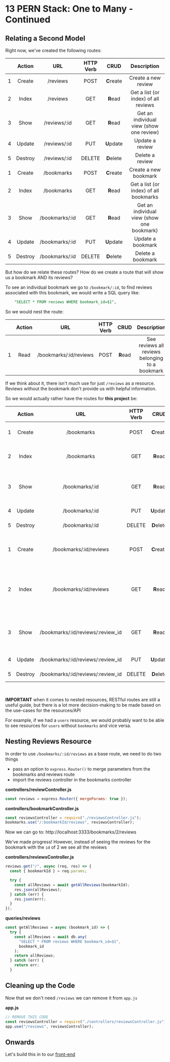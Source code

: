 # 13 PERN Stack: One to Many - Continued

## Relating a Second Model

Right now, we've created the following routes:

|     | Action  |      URL       | HTTP Verb |    CRUD    |                Description                 |
| :-: | :-----: | :------------: | :-------: | :--------: | :----------------------------------------: |
|  1  | Create  |    /reviews    |   POST    | **C**reate |            Create a new review             |
|  2  |  Index  |    /reviews    |    GET    |  **R**ead  |    Get a list (or index) of all reviews    |
|  3  |  Show   |  /reviews/:id  |    GET    |  **R**ead  |  Get an individual view (show one review)  |
|  4  | Update  |  /reviews/:id  |    PUT    | **U**pdate |              Update a review               |
|  5  | Destroy |  /reviews/:id  |  DELETE   | **D**elete |              Delete a review               |
|  1  | Create  |   /bookmarks   |   POST    | **C**reate |           Create a new bookmark            |
|  2  |  Index  |   /bookmarks   |    GET    |  **R**ead  |   Get a list (or index) of all bookmarks   |
|  3  |  Show   | /bookmarks/:id |    GET    |  **R**ead  | Get an individual view (show one bookmark) |
|  4  | Update  | /bookmarks/:id |    PUT    | **U**pdate |             Update a bookmark              |
|  5  | Destroy | /bookmarks/:id |  DELETE   | **D**elete |             Delete a bookmark              |

But how do we relate these routes? How do we create a route that will show us a bookmark AND its reviews?

To see an individual bookmark we go to `/bookmark/:id`, to find reviews associated with this bookmark, we would write a SQL query like:

```sql
    "SELECT * FROM reviews WHERE bookmark_id=$1",
```

So we would nest the route:

|     | Action |          URL           | HTTP Verb |   CRUD   |                   Description                   |
| :-: | :----: | :--------------------: | :-------: | :------: | :---------------------------------------------: |
|  1  |  Read  | /bookmarks/:id/reviews |   POST    | **R**ead | See reviews all reviews belonging to a bookmark |

If we think about it, there isn't much use for just `/reviews` as a resource. Reviews without the bookmark don't provide us with helpful information.

So we would actually rather have the routes for **this project** be:

|     | Action  |                URL                | HTTP Verb |    CRUD    |                           Description                           |
| :-: | :-----: | :-------------------------------: | :-------: | :--------: | :-------------------------------------------------------------: |
|  1  | Create  |            /bookmarks             |   POST    | **C**reate |                      Create a new bookmark                      |
|  2  |  Index  |            /bookmarks             |    GET    |  **R**ead  |             Get a list (or index) of all bookmarks              |
|  3  |  Show   |          /bookmarks/:id           |    GET    |  **R**ead  |           Get an individual view (show one bookmark)            |
|  4  | Update  |          /bookmarks/:id           |    PUT    | **U**pdate |                        Update a bookmark                        |
|  5  | Destroy |          /bookmarks/:id           |  DELETE   | **D**elete |                        Delete a bookmark                        |
|  1  | Create  |      /bookmarks/:id/reviews       |   POST    | **C**reate |         Create a new review associated with a bookmark          |
|  2  |  Index  |      /bookmarks/:id/reviews       |    GET    |  **R**ead  | Get a list (or index) of all reviews associated with a bookmark |
|  3  |  Show   | /bookmarks/:id/reviews/:review_id |    GET    |  **R**ead  |       Get an individual review associated with a bookmark       |
|  4  | Update  | /bookmarks/:id/reviews/:review_id |    PUT    | **U**pdate |                        Update a review                          |
|  5  | Destroy | /bookmarks/:id/reviews/:review_id |  DELETE   | **D**elete |                        Delete a review                          |

<br />

**IMPORTANT** when it comes to nested resources, RESTful routes are still a useful guide, but there is a lot more decision-making to be made based on the use-cases for the resources/API

For example, if we had a `users` resource, we would probably want to be able to see resources for `users` without `bookmarks` and vice versa.

## Nesting Reviews Resource

In order to use `/bookmarks/:id/reviews` as a base route, we need to do two things

- pass an option to `express.Router()` to merge parameters from the bookmarks and reviews route
- import the reviews controller in the bookmarks controller

**controllers/reviewController.js**

```js
const reviews = express.Router({ mergeParams: true });
```

**controllers/bookmarkController.js**

```js
const reviewsController = require("./reviewsController.js");
bookmarks.use("/:bookmarkId/reviews", reviewsController);
```

Now we can go to: http://localhost:3333/bookmarks/2/reviews

We've made progress! However, instead of seeing the reviews for the bookmark with the `id` of 2 we see all the reviews

**controllers/reviewsController.js**

```js
reviews.get("/", async (req, res) => {
  const { bookmarkId } = req.params;

  try {
    const allReviews = await getAllReviews(bookmarkId);
    res.json(allReviews);
  } catch (err) {
    res.json(err);
  }
});
```

**queries/reviews**

```js
const getAllReviews = async (bookmark_id) => {
  try {
    const allReviews = await db.any(
      "SELECT * FROM reviews WHERE bookmark_id=$1",
      bookmark_id
    );
    return allReviews;
  } catch (err) {
    return err;
  }
```

## Cleaning up the Code

Now that we don't need `/reviews` we can remove it from `app.js`

**app.js**

```js
// REMOVE THIS CODE
const reviewsController = require("./controllers/reviewsController.js");
app.use("/reviews", reviewsController);
```

## Onwards

Let's build this in to our [front-end](./README2.md)
